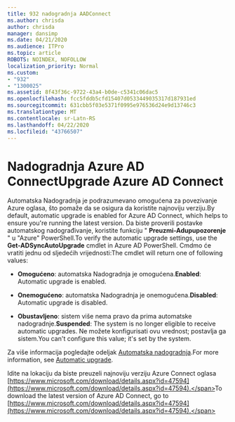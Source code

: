 ```yaml
---
title: 932 nadogradnja AADConnect
ms.author: chrisda
author: chrisda
manager: dansimp
ms.date: 04/21/2020
ms.audience: ITPro
ms.topic: article
ROBOTS: NOINDEX, NOFOLLOW
localization_priority: Normal
ms.custom:
- "932"
- "1300025"
ms.assetid: 8f43f36c-9722-43a4-b0de-c5341c06dac5
ms.openlocfilehash: fcc5fddb5cfd15407d0533449035317d187931ed
ms.sourcegitcommit: 631cbb5f03e5371f0995e976536d24e9d13746c3
ms.translationtype: MT
ms.contentlocale: sr-Latn-RS
ms.lasthandoff: 04/22/2020
ms.locfileid: "43766507"
---
```

# <a name="upgrade-azure-ad-connect"></a><span data-ttu-id="5122d-102">Nadogradnja Azure AD Connect</span><span class="sxs-lookup"><span data-stu-id="5122d-102">Upgrade Azure AD Connect</span></span>

<span data-ttu-id="5122d-103">Automatska Nadogradnja je podrazumevano omogućena za povezivanje Azure oglasa, što pomaže da se osigura da koristite najnoviju verziju.</span><span class="sxs-lookup"><span data-stu-id="5122d-103">By default, automatic upgrade is enabled for Azure AD Connect, which helps to ensure you're running the latest version.</span></span> <span data-ttu-id="5122d-104">Da biste proverili postavke automatskog nadograđivanje, koristite funkciju " **Preuzmi-Adupupozorenje** " u "Azure" PowerShell.</span><span class="sxs-lookup"><span data-stu-id="5122d-104">To verify the automatic upgrade settings, use the **Get-ADSyncAutoUpgrade** cmdlet in Azure AD PowerShell.</span></span> <span data-ttu-id="5122d-105">Cmdmo će vratiti jednu od sljedećih vrijednosti:</span><span class="sxs-lookup"><span data-stu-id="5122d-105">The cmdlet will return one of following values:</span></span>

- <span data-ttu-id="5122d-106">**Omogućeno**: automatska Nadogradnja je omogućena.</span><span class="sxs-lookup"><span data-stu-id="5122d-106">**Enabled**: Automatic upgrade is enabled.</span></span>

- <span data-ttu-id="5122d-107">**Onemogućeno**: automatska Nadogradnja je onemogućena.</span><span class="sxs-lookup"><span data-stu-id="5122d-107">**Disabled**: Automatic upgrade is disabled.</span></span>

- <span data-ttu-id="5122d-108">**Obustavljeno**: sistem više nema pravo da prima automatske nadogradnje.</span><span class="sxs-lookup"><span data-stu-id="5122d-108">**Suspended**: The system is no longer eligible to receive automatic upgrades.</span></span> <span data-ttu-id="5122d-109">Ne možete konfigurisati ovu vrednost; postavlja ga sistem.</span><span class="sxs-lookup"><span data-stu-id="5122d-109">You can't configure this value; it's set by the system.</span></span>

<span data-ttu-id="5122d-110">Za više informacija pogledajte odeljak [Automatska nadogradnja](https://docs.microsoft.com/azure/active-directory/connect/active-directory-aadconnect-feature-automatic-upgrade).</span><span class="sxs-lookup"><span data-stu-id="5122d-110">For more information, see [Automatic upgrade](https://docs.microsoft.com/azure/active-directory/connect/active-directory-aadconnect-feature-automatic-upgrade).</span></span>

<span data-ttu-id="5122d-111">Idite na lokaciju da biste preuzeli najnoviju verziju Azure Connect oglasa [https://www.microsoft.com/download/details.aspx?id=47594](https://www.microsoft.com/download/details.aspx?id=47594).</span><span class="sxs-lookup"><span data-stu-id="5122d-111">To download the latest version of Azure AD Connect, go to [https://www.microsoft.com/download/details.aspx?id=47594](https://www.microsoft.com/download/details.aspx?id=47594).</span></span>
